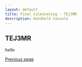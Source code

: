 ```yaml
---
layout: default
title: Final Culminating - TEj3MR
description: Handheld Console
---
```


## TEJ3MR

_hello_

[Previous page](./)